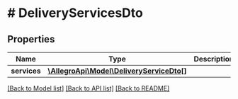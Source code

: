 # # DeliveryServicesDto

## Properties

Name | Type | Description | Notes
------------ | ------------- | ------------- | -------------
**services** | [**\AllegroApi\Model\DeliveryServiceDto[]**](DeliveryServiceDto.md) |  | [optional]

[[Back to Model list]](../../README.md#models) [[Back to API list]](../../README.md#endpoints) [[Back to README]](../../README.md)
